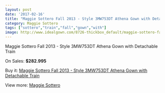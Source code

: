 ```yaml
---
layout: post
date: '2017-02-16'
title: "Maggie Sottero Fall 2013 - Style 3MW753DT Athena Gown with Detachable Train"
category: Maggie Sottero
tags: ["sottero","train","fall","gown","with"]
image: http://www.idealgown.com/8726-thickbox_default/maggie-sottero-fall-2013-style-3mw753dt-athena-gown-with-detachable-train.jpg
---
```

Maggie Sottero Fall 2013 - Style 3MW753DT Athena Gown with Detachable Train

On Sales: **$282.995**
<a href="https://www.idealgown.com/en/maggie-sottero/3623-maggie-sottero-fall-2013-style-3mw753dt-athena-gown-with-detachable-train.html"><amp-img layout="responsive" width="600" height="600" src="//www.idealgown.com/8726-thickbox_default/maggie-sottero-fall-2013-style-3mw753dt-athena-gown-with-detachable-train.jpg" alt="Maggie Sottero Fall 2013 - Style 3MW753DT Athena Gown with Detachable Train 0" /></a>
<a href="https://www.idealgown.com/en/maggie-sottero/3623-maggie-sottero-fall-2013-style-3mw753dt-athena-gown-with-detachable-train.html"><amp-img layout="responsive" width="600" height="600" src="//www.idealgown.com/16623-thickbox_default/maggie-sottero-fall-2013-style-3mw753dt-athena-gown-with-detachable-train.jpg" alt="Maggie Sottero Fall 2013 - Style 3MW753DT Athena Gown with Detachable Train 1" /></a>
<a href="https://www.idealgown.com/en/maggie-sottero/3623-maggie-sottero-fall-2013-style-3mw753dt-athena-gown-with-detachable-train.html"><amp-img layout="responsive" width="600" height="600" src="//www.idealgown.com/8727-thickbox_default/maggie-sottero-fall-2013-style-3mw753dt-athena-gown-with-detachable-train.jpg" alt="Maggie Sottero Fall 2013 - Style 3MW753DT Athena Gown with Detachable Train 2" /></a>

Buy it: [Maggie Sottero Fall 2013 - Style 3MW753DT Athena Gown with Detachable Train](https://www.idealgown.com/en/maggie-sottero/3623-maggie-sottero-fall-2013-style-3mw753dt-athena-gown-with-detachable-train.html "Maggie Sottero Fall 2013 - Style 3MW753DT Athena Gown with Detachable Train")

View more: [Maggie Sottero](https://www.idealgown.com/en/45-maggie-sottero "Maggie Sottero")